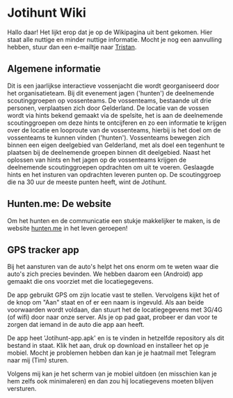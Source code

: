 # Jotihunt Wiki
Hallo daar! Het lijkt erop dat je op de Wikipagina uit bent gekomen. Hier staat alle nuttige en minder nuttige informatie. Mocht je nog een aanvulling hebben, stuur dan een e-mailtje naar [Tristan](mailto:info@tristandeboer.nl).

## Algemene informatie
Dit is een jaarlijkse interactieve vossenjacht die wordt georganiseerd door het organisatieteam. Bij dit evenement jagen ('hunten') de deelnemende scoutinggroepen op vossenteams. De vossenteams, bestaande uit drie personen, verplaatsen zich door Gelderland. De locatie van de vossen wordt via hints bekend gemaakt via de spelsite, het is aan de deelnemende scoutinggroepen om deze hints te ontcijferen en zo een informatie te krijgen over de locatie en  looproute van de vossenteams, hierbij is het doel om de vossenteams te kunnen vinden ('hunten'). Vossenteams bewegen zich binnen een eigen deelgebied van Gelderland, met als doel een tegenhunt te plaatsen bij de deelnemende groepen binnen dit deelgebied. Naast het oplossen van hints en het jagen op de vossenteams krijgen de deelnemende scoutinggroepen opdrachten om uit te voeren. Geslaagde hints en het insturen van opdrachten leveren punten op. De scoutinggroep die na 30 uur de meeste punten heeft, wint de Jotihunt. 

## Hunten.me: De website
Om het hunten en de communicatie een stukje makkelijker te maken, is de website [hunten.me](https://hunten.me) in het leven geroepen!

## GPS tracker app
Bij het aansturen van de auto's helpt het ons enorm om te weten waar die auto's zich precies bevinden. We hebben daarom een (Android) app gemaakt die ons voorziet met die locatiegegevens.

De app gebruikt GPS om zijn locatie vast te stellen. Vervolgens kijkt het of de knop om "Aan" staat en of er een naam is ingevuld. Als aan beide voorwaarden wordt voldaan, dan stuurt het de locatiegegevens met 3G/4G (of wifi) door naar onze server. Als je op pad gaat, probeer er dan voor te zorgen dat iemand in de auto die app aan heeft.

De app heet 'Jotihunt-app.apk' en is te vinden in hetzelfde repository als dit bestand in staat. Klik het aan, druk op download en installeer het op je mobiel. Mocht je problemen hebben dan kan je je haatmail met Telegram naar mij (Tim) sturen. 

Volgens mij kan je het scherm van je mobiel uitdoen (en misschien kan je hem zelfs ook minimaleren) en dan zou hij locatiegevens moeten blijven versturen.